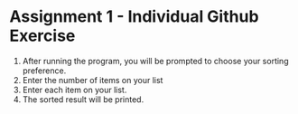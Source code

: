 # Assignment 1 - Individual Github Exercise

1. After running the program, you will be prompted to choose your sorting preference.
2. Enter the number of items on your list
3. Enter each item on your list.
4. The sorted result will be printed.
